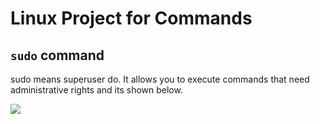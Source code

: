 # Linux Project for Commands

## `sudo` command


sudo means superuser do. It allows you to execute commands that need administrative rights and its shown below.


![](Images%5CScreenshot%202023-12-03%20235724.png)
